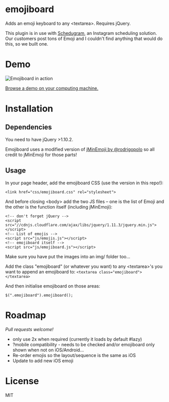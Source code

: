 # emojiboard
Adds an emoji keyboard to any &lt;textarea&gt;. Requires jQuery.

This plugin is in use with [Schedugram](http://schedugr.am), an Instagram scheduling solution. Our customers post tons of Emoji and I couldn't find anything that would do this, so we built one.

# Demo

![Emojiboard in action](https://hughstephens.github.io/emojiboard/img/emojiboard_demo.png "Emojiboard in action")


[Browse a demo on your computing machine.](https://hughstephens.github.io/emojiboard/)

# Installation
## Dependencies
You need to have jQuery >1.10.2.

Emojiboard uses a modified version of [jMinEmoji by @rodrigopolo](https://github.com/rodrigopolo/minEmoji) so all credit to jMinEmoji for those parts!

## Usage
In your page header, add the emojiboard CSS (use the version in this repo!):
```
<link href="css/emojiboard.css" rel="stylesheet">
```

And before closing &lt;body&gt; add the two JS files – one is the list of Emoji and the other is the function itself (including jMinEmoji):
```
<!-- don't forget jQuery -->
<script src="//cdnjs.cloudflare.com/ajax/libs/jquery/1.11.3/jquery.min.js"></script>
<!-- List of emojis -->
<script src="js/emojis.js"></script>
<!-- emojiboard itself -->
<script src="js/emojiboard.js"></script>

```

Make sure you have put the images into an img/ folder too...

Add the class "emojiboard" (or whatever you want) to any &lt;textarea&gt;'s you want to append an emojiboard to:
`<textarea class="emojiboard"></textarea>`

And then initialise emojiboard on those areas:

`$(".emojiboard").emojiboard();`

# Roadmap
_Pull requests welcome!_

* only use 2x when required (currently it loads by default #lazy)
* ?mobile compatibility - needs to be checked and/or emojiboard only shown when not on iOS/Android...
* Re-order emojis so the layout/sequence is the same as iOS
* Update to add new iOS emoji


# License
MIT